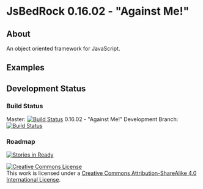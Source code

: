 # JsBedRock 0.16.02 - "Against Me!"

## About

An object oriented framework for JavaScript.

## Examples

## Development Status

### Build Status
Master: [![Build Status](https://travis-ci.org/nathanmentley/JsBedRock.svg?branch=master)](https://travis-ci.org/nathanmentley/JsBedRock)
0.16.02 - "Against Me!" Development Branch: [![Build Status](https://travis-ci.org/nathanmentley/JsBedRock.svg?branch=Development-AgainstMe)](https://travis-ci.org/nathanmentley/JsBedRock)

### Roadmap
[![Stories in Ready](https://badge.waffle.io/nathanmentley/JsBedRock.svg?label=ready&title=Issues%20Left%20In%20Sprint)](http://waffle.io/nathanmentley/JsBedRock)

[![Creative Commons License](https://i.creativecommons.org/l/by-sa/4.0/88x31.png)](http://creativecommons.org/licenses/by-sa/4.0/)  
This work is licensed under a [Creative Commons Attribution-ShareAlike 4.0 International License](http://creativecommons.org/licenses/by-sa/4.0/).